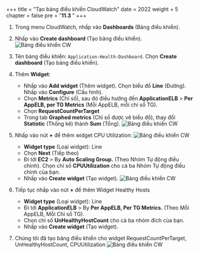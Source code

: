 
+++
title = "Tạo bảng điều khiển CloudWatch"
date = 2022
weight = 5
chapter = false
pre = "<b>11.3 </b>"
+++
1. Trong menu CloudWatch, nhấp vào **Dashboards** (Bảng điều khiển).
2. Nhấp vào **Create dashboard** (Tạo bảng điều khiển).
![Bảng điều khiển CW](/images/11-CW/11.3-CreateCloudWatchDashboard/01-CWDashboard.png)
3. Tên bảng điều khiển: `Application-Health-Dashboard`. Chọn **Create dashboard** (Tạo bảng điều khiển).
4. Thêm **Widget**:
    - Nhấp vào **Add widget** (Thêm widget). Chọn biểu đồ **Line** (Đường). Nhấp vào **Configure** (Cấu hình).
    - Chọn **Metrics** (Chỉ số), sau đó điều hướng đến **ApplicationELB** > **Per AppELB, per TG Metrics** (Mỗi AppELB, mỗi chỉ số TG).
    - Chọn **RequestCountPerTarget**
    - Trong tab **Graphed metrics** (Chỉ số được vẽ biểu đồ), thay đổi **Statistic** (Thống kê) thành **Sum** (Tổng).
![Bảng điều khiển CW](/images/11-CW/11.3-CreateCloudWatchDashboard/02-ChangeStatistic.png)
1. Nhấp vào nút **+** để thêm widget CPU Utilization:
![Bảng điều khiển CW](/images/11-CW/11.3-CreateCloudWatchDashboard/03-Button.png)
    - **Widget type** (Loại widget): Line
    - Chọn **Next** (Tiếp theo)
    - Đi tới **EC2** > By **Auto Scaling Group.** (Theo Nhóm Tự động điều chỉnh). Chọn chỉ số **CPUUtilization** cho cả ba Nhóm Tự động điều chỉnh của bạn.
    - Nhấp vào **Create widget** (Tạo widget).
![Bảng điều khiển CW](/images/11-CW/11.3-CreateCloudWatchDashboard/04-ChooseASG.png)

1. Tiếp tục nhấp vào nút **+** để thêm Widget Healthy Hosts
    - **Widget type** (Loại widget): Line
    - Đi tới **ApplicationELB** > By **Per AppELB, Per TG Metrics.** (Theo Mỗi AppELB, Mỗi Chỉ số TG).
    - Chọn chỉ số **UnHealthyHostCount** cho cả ba nhóm đích của bạn.
    - Nhấp vào **Create widget** (Tạo widget).
1. Chúng tôi đã tạo bảng điều khiển cho widget RequestCountPerTarget, UnHealthyHostCount, CPUUtilization
![Bảng điều khiển CW](/images/11-CW/11.3-CreateCloudWatchDashboard/05-Result.png)
